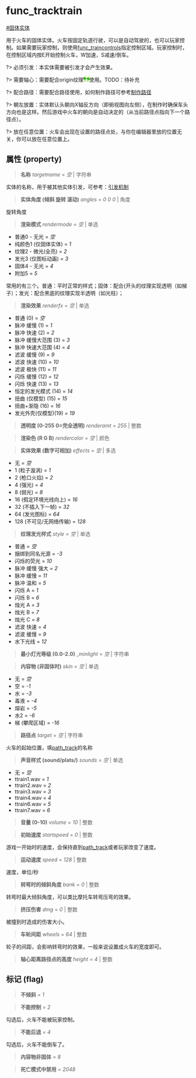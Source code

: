 # func_tracktrain
[#固体实体](wiki/solid_entity)

用于火车的固体实体。火车按固定轨道行驶，可以是自动驾驶的，也可以玩家控制。如果需要玩家控制，则使用[func_traincontrols](wiki/entity/func_traincontrols)指定控制区域。玩家控制时，在控制区域内按E开始控制火车，W加速，S减速/倒车。

?> 必须引发：本实体需要被引发才会产生效果。

?> 需要轴心：需要配合origin纹理![origin](../../images/tex_origin.png ":no-zoom")使用。TODO：待补充

?> 配合路径：需要配合路径使用，如何制作路径可参考[制作路径]()

?> 朝左放置：实体默认头朝向X轴反方向（即俯视图向左侧），在制作时确保车头方向也是这样。然后游戏中火车的朝向是自动决定的（从当前路径点指向下一个路径点）。

?> 放在任意位置：火车会出现在设置的路径点处，与你在编辑器里放的位置无关，你可以放在任意位置上。

## 属性 (property)
> **名称** *targetname* = *空* | 字符串

实体的名称，用于被其他实体引发，可参考：[引发机制](wiki/trigger)

> **实体角度 (倾斜 旋转 滚动)** *angles* = *0 0 0* | 角度

旋转角度

> **渲染模式** *rendermode* = *空* | 单选

- 普通0 - 无光 = *空*
- 纯颜色1 (仅固体实体) = *1*
- 纹理2 - 微光(全亮) = *2*
- 发光3 (仅图标动画) = *3*
- 固体4 - 无光 = *4*
- 附加5 = *5*

常用的有三个。普通：平时正常的样式；固体：配合{开头的纹理实现透明（如梯子）；发光：配合黑底的纹理实现半透明（如光柱）；

> **渲染效果** *renderfx* = *空* | 单选

- 普通 (0) = *空*
- 脉冲 缓慢 (1) = *1*
- 脉冲 快速 (2) = *2*
- 脉冲 缓慢大范围 (3) = *3*
- 脉冲 快速大范围 (4) = *4*
- 滤波 缓慢 (9) = *9*
- 滤波 快速 (10) = *10*
- 滤波 极快 (11) = *11*
- 闪烁 缓慢 (12) = *12*
- 闪烁 快速 (13) = *13*
- 恒定的发光模式 (14) = *14*
- 扭曲 (仅模型) (15) = *15*
- 扭曲+渐隐 (16) = *16*
- 发光外壳(仅模型)(19) = *19*

> **透明度 (0-255 0=完全透明)** *renderamt* = *255* | 整数

> **渲染色 (R G B)** *rendercolor* = *空* | 颜色

> **实体效果 (数字可相加)** *effects* = *空* | 多选

- 无 = *空*
- 1 (粒子漩涡) = *1*
- 2 (枪口火焰) = *2*
- 4 (强光) = *4*
- 8 (弱光) = *8*
- 16 (假定环境光线向上) = *16*
- 32 (不插入下一帧) = *32*
- 64 (发光图标) = *64*
- 128 (不可见/无网络传输) = *128*

> **纹理发光样式** *style* = *空* | 单选

- 普通 = *空*
- 捆绑到同名光源 = *-3*
- 闪烁的荧光 = *10*
- 脉冲 缓慢 强大 = *2*
- 脉冲 缓慢 = *11*
- 脉冲 温和 = *5*
- 闪烁 A = *1*
- 闪烁 B = *6*
- 烛光 A = *3*
- 烛光 B = *7*
- 烛光 C = *8*
- 滤波 快速 = *4*
- 滤波 缓慢 = *9*
- 水下光线 = *12*

> **最小灯光等级 (0.0-2.0)** *_minlight* = *空* | 字符串

> **内容物 (非固体时)** *skin* = *空* | 单选

- 无 = *空*
- 空 = *-1*
- 水 = *-3*
- 毒液 = *-4*
- 熔岩 = *-5*
- 水2 = *-6*
- 梯 (攀爬区域) = *-16*

> **路径点** *target* = *空* | 字符串

火车的起始位置，填[path_track](wiki/entity/path_track)的名称

> **声音样式 (sound/plats/)** *sounds* = *空* | 单选

- 无 = *空*
- ttrain1.wav = *1*
- ttrain2.wav = *2*
- ttrain3.wav = *3*
- ttrain4.wav = *4*
- ttrain6.wav = *5*
- ttrain7.wav = *6*

> **音量 (0-10)** *volume* = *10* | 整数

> **初始速度** *startspeed* = *0* | 整数

游戏一开始时的速度，会保持直到[path_track](wiki/entity/path_track)或者玩家改变了速度。

> **运动速度** *speed* = *128* | 整数

速度，单位/秒

> **转弯时的倾斜角度** *bank* = *0* | 整数

转弯时最大倾斜角度，可以类比摩托车转弯压弯的效果。

> **挤压伤害** *dmg* = *0* | 整数

被撞到时造成的伤害大小。

> **车轮间距** *wheels* = *64* | 整数

轮子的间距，会影响转弯时的效果，一般来说设置成火车的宽度即可。

> **轴心距离路径点的高度** *height* = *4* | 整数

## 标记 (flag)
> **不倾斜** *= 1*

> **不能控制** *= 2*

勾选后，火车不能被玩家控制。

> **不能后退** *= 4*

勾选后，火车不能倒车了。

> **内容物非固体** *= 8*

> **死亡模式中禁用** *= 2048*

